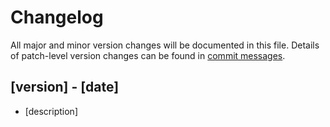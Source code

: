 # Changelog

All major and minor version changes will be documented in this file. Details of
patch-level version changes can be found in [commit messages](../../commits/master).

## [version] - [date]

- [description]
